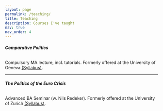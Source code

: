 ```yaml
---
layout: page
permalink: /teaching/
title: Teaching
description: Courses I've taught
nav: true
nav_order: 4
---
```




###### **Comparative Politics**

Compulsory MA lecture, incl. tutorials. Formerly offered at the University of Geneva <a href="/assets/pdf/HS22_CP_syllabus.pdf">(Syllabus)</a>.

***


###### **The Politics of the Euro Crisis**

Advanced BA Seminar (w. Nils Redeker). Formerly offered at the University of Zurich <a href="/assets/pdf/HS16_PEC_Syllabus.pdf">(Syllabus)</a>.
